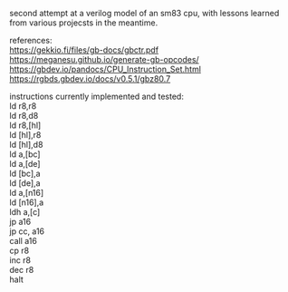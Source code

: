 second attempt at a verilog model of an sm83 cpu, with lessons learned from various projecsts in the meantime.

references:\
https://gekkio.fi/files/gb-docs/gbctr.pdf \
https://meganesu.github.io/generate-gb-opcodes/ \
https://gbdev.io/pandocs/CPU_Instruction_Set.html \
https://rgbds.gbdev.io/docs/v0.5.1/gbz80.7

instructions currently implemented and tested:\
ld r8,r8 \
ld r8,d8 \
ld r8,[hl] \
ld [hl],r8 \
ld [hl],d8 \
ld a,[bc] \
ld a,[de] \
ld [bc],a \
ld [de],a \
ld a,[n16] \
ld [n16],a \
ldh a,[c] \
jp a16 \
jp cc, a16 \
call a16 \
cp r8 \
inc r8 \
dec r8 \
halt